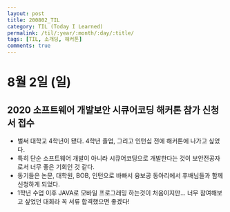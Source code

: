 ```yaml
---
layout: post
title: 200802_TIL
category: TIL (Today I Learned)
permalink: /til/:year/:month/:day/:title/
tags: [TIL, 소개딩, 해커톤]
comments: true
---
```

# 8월 2일 (일)

## 2020 소프트웨어 개발보안 시큐어코딩 해커톤 참가 신청서 접수
- 벌써 대학교 4학년이 됐다. 4학년 졸업, 그리고 인턴십 전에 해커톤에 나가고 싶었다.
- 특히 단순 소프트웨어 개발이 아니라 시큐어코딩으로 개발한다는 것이 보안전공자로서 너무 좋은 기회인 것 같다.
- 동기들은 논문, 대학원, BOB, 인턴으로 바빠서 융보공 동아리에서 후배님들과 함께 신청하게 되었다.
- 1학년 수업 이후 JAVA로 모바일 프로그래밍 하는것이 처음이지만... 너무 참여해보고 싶었던 대회라 꼭 서류 합격했으면 좋겠다!
